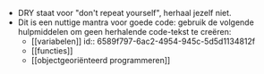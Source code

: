 - DRY staat voor "don't repeat yourself", herhaal jezelf niet.
- Dit is een nuttige mantra voor goede code: gebruik de volgende hulpmiddelen om geen herhalende code-tekst te creëren:
	- [[variabelen]]
	  id:: 6589f797-6ac2-4954-945c-5d5d1134812f
	- [[functies]]
	- [[objectgeoriënteerd programmeren]]